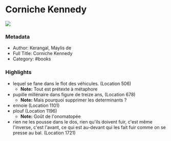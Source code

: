 # Corniche Kennedy

![](https://readwise-assets.s3.amazonaws.com/static/images/default-book-icon-2.dae1dc4d332b.png)

### Metadata

- Author: Kerangal, Maylis de
- Full Title: Corniche Kennedy
- Category: #books

### Highlights

- lequel se fane dans le flot des véhicules. (Location 506)
    - **Note:** Tout est prétexte à métaphore
- pupille millénaire dans figure de treize ans, (Location 678)
    - **Note:** Mais pourquoi supprimer les determinants ?
- ennoie (Location 1101)
- plouf (Location 1196)
    - **Note:** Goût de l'onomatopée
- rien ne les pousse dans le dos, rien qu'ils doivent fuir, c'est même l'inverse, c'est l'avant, ce qui est au-devant qui les fait fuir comme on se presse au bal. (Location 1721)
